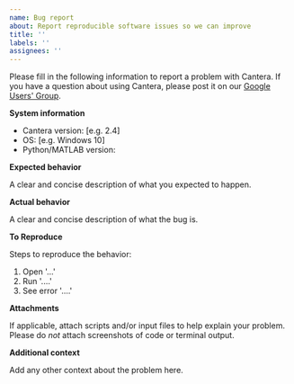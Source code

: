 ```yaml
---
name: Bug report
about: Report reproducible software issues so we can improve
title: ''
labels: ''
assignees: ''
---
```


Please fill in the following information to report a problem with Cantera.
If you have a question about using Cantera, please post it on our
[Google Users' Group](https://groups.google.com/forum/#!forum/cantera-users).

**System information**

- Cantera version: [e.g. 2.4]
- OS: [e.g. Windows 10]
- Python/MATLAB version:

**Expected behavior**

A clear and concise description of what you expected to happen.

**Actual behavior**

A clear and concise description of what the bug is.

**To Reproduce**

Steps to reproduce the behavior:

1. Open '...'
2. Run '....'
3. See error '....'

**Attachments**

If applicable, attach scripts and/or input files to help explain your problem.
Please do *not* attach screenshots of code or terminal output.

**Additional context**

Add any other context about the problem here.

